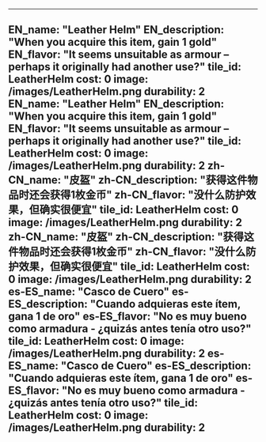 ---

EN_name: "Leather Helm"
EN_description: "When you acquire this item, gain 1 gold"
EN_flavor: "It seems unsuitable as armour – perhaps it originally had another use?"
tile_id: LeatherHelm
cost: 0
image: /images/LeatherHelm.png
durability: 2
EN_name: "Leather Helm"
EN_description: "When you acquire this item, gain 1 gold"
EN_flavor: "It seems unsuitable as armour – perhaps it originally had another use?"
tile_id: LeatherHelm
cost: 0
image: /images/LeatherHelm.png
durability: 2
zh-CN_name: "皮盔"
zh-CN_description: "获得这件物品时还会获得1枚金币"
zh-CN_flavor: "没什么防护效果，但确实很便宜"
tile_id: LeatherHelm
cost: 0
image: /images/LeatherHelm.png
durability: 2
zh-CN_name: "皮盔"
zh-CN_description: "获得这件物品时还会获得1枚金币"
zh-CN_flavor: "没什么防护效果，但确实很便宜"
tile_id: LeatherHelm
cost: 0
image: /images/LeatherHelm.png
durability: 2
es-ES_name: "Casco de Cuero"
es-ES_description: "Cuando adquieras este ítem, gana 1 de oro"
es-ES_flavor: "No es muy bueno como armadura - ¿quizás antes tenía otro uso?"
tile_id: LeatherHelm
cost: 0
image: /images/LeatherHelm.png
durability: 2
es-ES_name: "Casco de Cuero"
es-ES_description: "Cuando adquieras este ítem, gana 1 de oro"
es-ES_flavor: "No es muy bueno como armadura - ¿quizás antes tenía otro uso?"
tile_id: LeatherHelm
cost: 0
image: /images/LeatherHelm.png
durability: 2
---